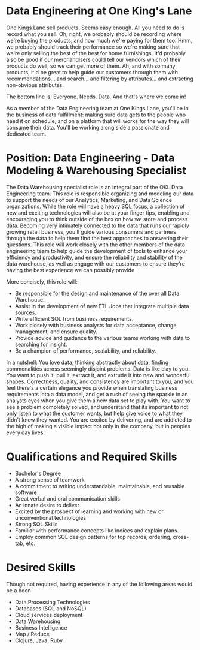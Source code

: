 # Data Engineering at One King's Lane

One Kings Lane sell products. Seems easy enough. All you need to do is
record what you sell. Oh, right, we probably should be recording where
we're buying the products, and how much we're paying for them
too. Hmm, we probably should track their performance so we're making
sure that we're only selling the best of the best for home
furnishings.  It'd probably also be good if our merchandisers could
tell our vendors which of their products do well, so we can get more
of them.  Ah, and with so many products, it'd be great to help guide
our customers through them with recommendations... and search... and
filtering by attributes... and extracting non-obvious attributes.


The bottom line is: Everyone. Needs. Data. And that's where we come in!

As a member of the Data Engineering team at One Kings Lane, you'll be
in the business of data fulfillment: making sure data gets to the
people who need it on schedule, and on a platform that will works for
the way they will consume their data.  You'll be working along side a
passionate and dedicated team.


# Position: Data Engineering - Data Modeling & Warehousing Specialist

The Data Warehousing specialist role is an integral part of the OKL
Data Engineering team. This role is responsible organizing and
modeling our data to support the needs of our Analytics, Marketing,
and Data Science organizations. While the role will have a heavy SQL
focus, a collection of new and exciting technologies will also be at
your finger tips, enabling and encouraging you to think outside of the
box on how we store and process data. Becoming very intimately
connected to the data that runs our rapidly growing retail business,
you'll guide various consumers and partners through the data to help
them find the best approaches to answering their questions. This role will work
 closely with the other members of the data engineering team to help
 guide the development of tools to enhance your efficiency and
 productivity, and ensure the reliability and stability of the
 data warehouse, as well as engage with our customers
 to ensure they're having the best experience we can possibly provide


More concisely, this role will:
 * Be responsible for the design and maintenance of the over all Data
   Warehouse.
 * Assist in the development of new ETL Jobs that integrate multiple
   data sources.
 * Write efficient SQL from business requirements.
 * Work closely with business analysts for data acceptance, change
   management, and ensure quality.
 * Provide advice and guidance to the various teams working with data
   to searching for insight.
 * Be a champion of performance, scalability, and reliability.

In a nutshell: You love data, thinking abstractly about data, finding
commonalities across seemingly disjoint problems. Data is like clay to
you. You want to push it, pull it, extract it, and extrude it into new
and wonderful shapes. Correctness, quality, and consistency are
important to you, and you feel there's a certain elegance you provide
when translating business requirements into a data model, and get a
rush of seeing the sparkle in an analysts eyes when you give them a
new data set to play with. You want to see a problem completely
solved, and understand that its important to not only listen to what
the customer wants, but help give voice to what they didn't know they
wanted. You are excited by delivering, and are addicted to the high of
making a visible impact not only in the company, but in peoples every
day lives.



# Qualifications and Required Skills

 * Bachelor's Degree
 * A strong sense of teamwork
 * A commitment to writing understandable, maintainable, and reusable
   software
 * Great verbal and oral communication skills
 * An innate desire to deliver
 * Excited by the prospect of learning and working with new or
   unconventional technologies
 * Strong SQL Skills
 * Familiar with performance concepts like indices and explain plans.
 * Employ common SQL design patterns for top records, ordering,
   cross-tab, etc.


# Desired Skills

 Though not required, having experience in any of the following areas
 would be a boon

 * Data Processing Technologies
 * Databases (SQL and NoSQL)
 * Cloud services deployment
 * Data Warehousing
 * Business Intelligence
 * Map / Reduce
 * Clojure, Java, Ruby
